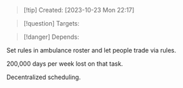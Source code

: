 
>[!tip] Created: [2023-10-23 Mon 22:17]

>[!question] Targets: 

>[!danger] Depends: 

Set rules in ambulance roster and let people trade via rules.

200,000 days per week lost on that task.

Decentralized scheduling.